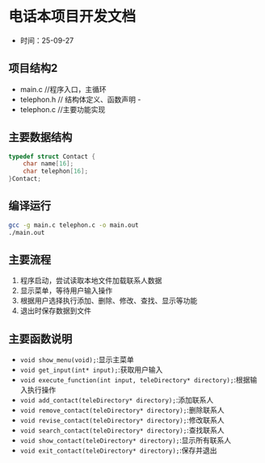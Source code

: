 # 电话本项目开发文档

- 时间：25-09-27

## 项目结构2

- main.c //程序入口，主循环
- telephon.h // 结构体定义、函数声明 -
- telephon.c //主要功能实现

## 主要数据结构

```c
typedef struct Contact {
    char name[16];
    char telephon[16];
}Contact;
```

## 编译运行

```sh
gcc -g main.c telephon.c -o main.out
./main.out
```

## 主要流程

1. 程序启动，尝试读取本地文件加载联系人数据
2. 显示菜单，等待用户输入操作
3. 根据用户选择执行添加、删除、修改、查找、显示等功能
4. 退出时保存数据到文件

## 主要函数说明

- `void show_menu(void);`:显示主菜单
- `void get_input(int* input);`:获取用户输入
- `void execute_function(int input, teleDirectory* directory);`:根据输入执行操作
- `void add_contact(teleDirectory* directory);`:添加联系人
- `void remove_contact(teleDirectory* directory);`:删除联系人
- `void revise_contact(teleDirectory* directory);`:修改联系人
- `void search_contact(teleDirectory* directory);`:查找联系人
- `void show_contact(teleDirectory* directory);`:显示所有联系人
- `void exit_contact(teleDirectory* directory);`:保存并退出
